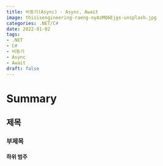 ```yaml
---
title: 비동기(Async) - Async, Await
image: thisisengineering-raeng-nyAzMQ6Ejgs-unsplash.jpg
categories: .NET/C#
date: 2022-01-02
tags:
- .NET
- C#
- 비동기
- Async
- Await
draft: false
---
```


# Summary
## 제목
### 부제목
#### 하위 범주

